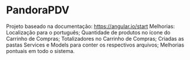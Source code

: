 # PandoraPDV
Projeto baseado na documentação: https://angular.io/start
Melhorias:
	Localização para o português;
	Quantidade de produtos no ícone do Carrinho de Compras;
	Totalizadores no Carrinho de Compras;
	Criadas as pastas Services e Models para conter os respectivos arquivos;
	Melhorias pontuais em todo o sistema.
